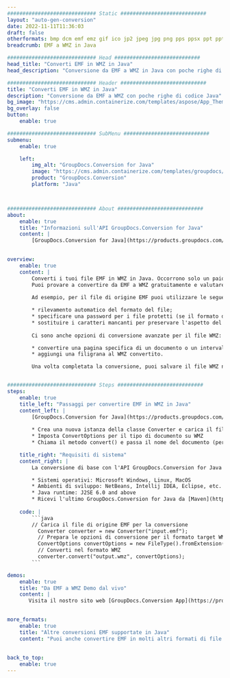 ```yaml
---
############################# Static ############################
layout: "auto-gen-conversion"
date: 2022-11-11T11:36:03
draft: false
otherformats: bmp dcm emf emz gif ico jp2 jpeg jpg png pps ppsx ppt pptx psb psd svg svgz tga tif tiff webp wmf wmz
breadcrumb: EMF a WMZ in Java

############################# Head ############################
head_title: "Converti EMF in WMZ in Java"
head_description: "Conversione da EMF a WMZ in Java con poche righe di codice. Converti oltre 160 formati di file utilizzando l'API di conversione dei documenti GroupDocs per Java"

############################# Header ############################
title: "Converti EMF in WMZ in Java"
description: "Conversione da EMF a WMZ con poche righe di codice Java"
bg_image: "https://cms.admin.containerize.com/templates/aspose/App_Themes/V3/images/bg/header1.png"
bg_overlay: false
button:
    enable: true

############################# SubMenu ############################
submenu:
    enable: true

    left:
        img_alt: "GroupDocs.Conversion for Java"
        image: "https://cms.admin.containerize.com/templates/groupdocs/images/product-logos/90x90-noborder/groupdocs-conversion-java.png"
        product: "GroupDocs.Conversion"
        platform: "Java"



############################# About ############################
about:
    enable: true
    title: "Informazioni sull'API GroupDocs.Conversion for Java"
    content: |
        [GroupDocs.Conversion for Java](https://products.groupdocs.com/conversion/java/) è un'API di conversione di formati di file avanzata per la conversione tra formati di immagini e documenti popolari come Microsoft Office, OpenDocument, PDF, HTML, e-mail, CAD. e molto altro ancora con poche righe di codice. L'API nativa rileva automaticamente i formati dei documenti originali e offre molte opzioni per personalizzare i documenti convertiti. Insieme alla funzione di estrazione delle informazioni da un documento, supporta anche la memorizzazione nella cache dei risultati della conversione sul disco locale per impostazione predefinita. Tuttavia, qualsiasi tipo di archiviazione della cache può essere supportato implementando le interfacce appropriate: Amazon S3, Dropbox, Google Drive, Windows Azure, Reddis o qualsiasi altro.
    

overview:
    enable: true
    content: |
        Converti i tuoi file EMF in WMZ in Java. Occorrono solo un paio di righe di codice Java su qualsiasi piattaforma di tua scelta, come Windows, Linux, macOS.
        Puoi provare a convertire da EMF a WMZ gratuitamente e valutare la qualità dei risultati della conversione. Insieme a semplici script di conversione file, puoi provare opzioni più sofisticate per caricare il file sorgente EMF e memorizzare l'output WMZ. 
        
        Ad esempio, per il file di origine EMF puoi utilizzare le seguenti opzioni di caricamento:

        * rilevamento automatico del formato del file;
        * specificare una password per i file protetti (se il formato del file lo supporta);
        * sostituire i caratteri mancanti per preservare l'aspetto del documento.
        
        Ci sono anche opzioni di conversione avanzate per il file WMZ:

        * convertire una pagina specifica di un documento o un intervallo di pagine;
        * aggiungi una filigrana al WMZ convertito.

        Una volta completata la conversione, puoi salvare il file WMZ nel tuo percorso file locale o in qualsiasi archivio di terze parti come FTP, Amazon S3, Google Drive, Dropbox ecc. Nota: per convertire EMF a WMZ, non è necessario installare alcun software aggiuntivo, come MS Office, Open Office, Adobe Acrobat Reader ecc.


############################# Steps ############################
steps:
    enable: true
    title_left: "Passaggi per convertire EMF in WMZ in Java"
    content_left: |
        [GroupDocs.Conversion for Java](https://products.groupdocs.com/conversion/java/) consente agli sviluppatori di convertire facilmente il file EMF in WMZ con poche righe di codice.
        
        * Crea una nuova istanza della classe Converter e carica il file EMF con il percorso completo
        * Imposta ConvertOptions per il tipo di documento su WMZ
        * Chiama il metodo convert() e passa il nome del documento (percorso completo) e il formato (WMZ) come parametro

    title_right: "Requisiti di sistema"
    content_right: |
        La conversione di base con l'API GroupDocs.Conversion for Java può essere eseguita con poche righe di codice. Le nostre API sono supportate su tutte le principali piattaforme e sistemi operativi. Prima di eseguire il codice seguente, assicurati di avere i seguenti prerequisiti installati sul tuo sistema.

        * Sistemi operativi: Microsoft Windows, Linux, MacOS
        * Ambienti di sviluppo: NetBeans, Intellij IDEA, Eclipse, etc.
        * Java runtime: J2SE 6.0 and above
        * Ricevi l'ultimo GroupDocs.Conversion for Java da [Maven](https://repository.groupdocs.com/webapp/#/artifacts/browse/tree/General/repo/com/groupdocs/groupdocs-conversion)
         
    code: |
        ```java    
        // Carica il file di origine EMF per la conversione
          Converter converter = new Converter("input.emf");
          // Prepara le opzioni di conversione per il formato target WMZ
          ConvertOptions convertOptions = new FileType().fromExtension("wmz").getConvertOptions();
          // Converti nel formato WMZ
          converter.convert("output.wmz", convertOptions);
        ```

demos:
    enable: true
    title: "Da EMF a WMZ Demo dal vivo"
    content: |
       Visita il nostro sito web [GroupDocs.Conversion App](https://products.groupdocs.app/conversion/family) e prova subito la conversione da EMF a WMZ. La demo gratuita ha i seguenti vantaggi
          

more_formats:
    enable: true
    title: "Altre conversioni EMF supportate in Java"
    content: "Puoi anche convertire EMF in molti altri formati di file. Si prega di consultare l'elenco di seguito."
       
       
back_to_top:
    enable: true
---
```

